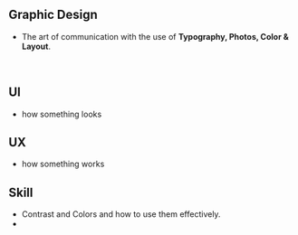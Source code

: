 
## Graphic Design
- The art of communication with the use of **Typography, Photos, Color & Layout**.

<br />

## UI
- how something looks

## UX
- how something works


## Skill
- Contrast and Colors and how to use them effectively.
- 
